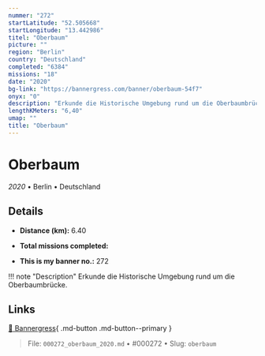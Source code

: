 ```yaml
---
nummer: "272"
startLatitude: "52.505668"
startLongitude: "13.442986"
titel: "Oberbaum"
picture: ""
region: "Berlin"
country: "Deutschland"
completed: "6384"
missions: "18"
date: "2020"
bg-link: "https://bannergress.com/banner/oberbaum-54f7"
onyx: "0"
description: "Erkunde die Historische Umgebung rund um die Oberbaumbrücke."
lengthKMeters: "6,40"
umap: ""
title: "Oberbaum"
---
```

# Oberbaum

*2020* • Berlin • Deutschland



## Details
- **Distance (km):** 6.40

- **Total missions completed:** 
- **This is my banner no.:** 272


!!! note "Description"
    Erkunde die Historische Umgebung rund um die Oberbaumbrücke.



## Links
[🔗 Bannergress](https://bannergress.com/banner/oberbaum-54f7){ .md-button .md-button--primary }



> File: `000272_oberbaum_2020.md` • #000272 • Slug: `oberbaum`
